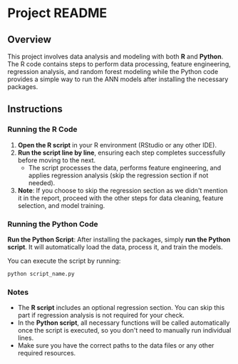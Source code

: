 # Project README

## Overview

This project involves data analysis and modeling with both **R** and **Python**. The R code contains steps to perform data processing, feature engineering, regression analysis, and random forest modeling while the Python code provides a simple way to run the ANN models after installing the necessary packages.

## Instructions

### Running the R Code

1. **Open the R script** in your R environment (RStudio or any other IDE).
2. **Run the script line by line**, ensuring each step completes successfully before moving to the next.
   - The script processes the data, performs feature engineering, and applies regression analysis (skip the regression section if not needed).
3. **Note**: If you choose to skip the regression section as we didn't mention it in the report, proceed with the other steps for data cleaning, feature selection, and model training.

### Running the Python Code

**Run the Python Script**:
   After installing the packages, simply **run the Python script**. It will automatically load the data, process it, and train the models.
   
   You can execute the script by running:
   ```bash
   python script_name.py
   ```

### Notes

- The **R script** includes an optional regression section. You can skip this part if regression analysis is not required for your check.
- In the **Python script**, all necessary functions will be called automatically once the script is executed, so you don't need to manually run individual lines.
- Make sure you have the correct paths to the data files or any other required resources.
